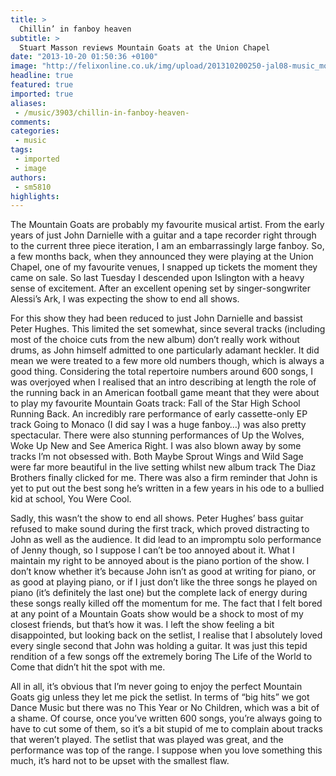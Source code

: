 ```yaml
---
title: >
  Chillin’ in fanboy heaven
subtitle: >
  Stuart Masson reviews Mountain Goats at the Union Chapel
date: "2013-10-20 01:50:36 +0100"
image: "http://felixonline.co.uk/img/upload/201310200250-jal08-music_mountgoat1.jpg"
headline: true
featured: true
imported: true
aliases:
 - /music/3903/chillin-in-fanboy-heaven-
comments:
categories:
 - music
tags:
 - imported
 - image
authors:
 - sm5810
highlights:
---
```


The Mountain Goats are probably my favourite musical artist. From the early years of just John Darnielle with a guitar and a tape recorder right through to the current three piece iteration, I am an embarrassingly large fanboy. So, a few months back, when they announced they were playing at the Union Chapel, one of my favourite venues, I snapped up tickets the moment they came on sale. So last Tuesday I descended upon Islington with a heavy sense of excitement. After an excellent opening set by singer-songwriter Alessi’s Ark, I was expecting the show to end all shows.

For this show they had been reduced to just John Darnielle and bassist Peter Hughes. This limited the set somewhat, since several tracks (including most of the choice cuts from the new album) don’t really work without drums, as John himself admitted to one particularly adamant heckler. It did mean we were treated to a few more old numbers though, which is always a good thing. Considering the total repertoire numbers around 600 songs, I was overjoyed when I realised that an intro describing at length the role of the running back in an American football game meant that they were about to play my favourite Mountain Goats track: Fall of the Star High School Running Back. An incredibly rare performance of early cassette-only EP track Going to Monaco (I did say I was a huge fanboy…) was also pretty spectacular. There were also stunning performances of Up the Wolves, Woke Up New and See America Right. I was also blown away by some tracks I’m not obsessed with. Both Maybe Sprout Wings and Wild Sage were far more beautiful in the live setting whilst new album track The Diaz Brothers finally clicked for me. There was also a firm reminder that John is yet to put out the best song he’s written in a few years in his ode to a bullied kid at school, You Were Cool.

Sadly, this wasn’t the show to end all shows. Peter Hughes’ bass guitar refused to make sound during the first track, which proved distracting to John as well as the audience. It did lead to an impromptu solo performance of Jenny though, so I suppose I can’t be too annoyed about it. What I maintain my right to be annoyed about is the piano portion of the show. I don’t know whether it’s because John isn’t as good at writing for piano, or as good at playing piano, or if I just don’t like the three songs he played on piano (it’s definitely the last one) but the complete lack of energy during these songs really killed off the momentum for me. The fact that I felt bored at any point of a Mountain Goats show would be a shock to most of my closest friends, but that’s how it was. I left the show feeling a bit disappointed, but looking back on the setlist, I realise that I absolutely loved every single second that John was holding a guitar. It was just this tepid rendition of a few songs off the extremely boring The Life of the World to Come that didn’t hit the spot with me.

All in all, it’s obvious that I’m never going to enjoy the perfect Mountain Goats gig unless they let me pick the setlist. In terms of “big hits” we got Dance Music but there was no This Year or No Children, which was a bit of a shame. Of course, once you’ve written 600 songs, you’re always going to have to cut some of them, so it’s a bit stupid of me to complain about tracks that weren’t played. The setlist that was played was great, and the performance was top of the range. I suppose when you love something this much, it’s hard not to be upset with the smallest flaw.
